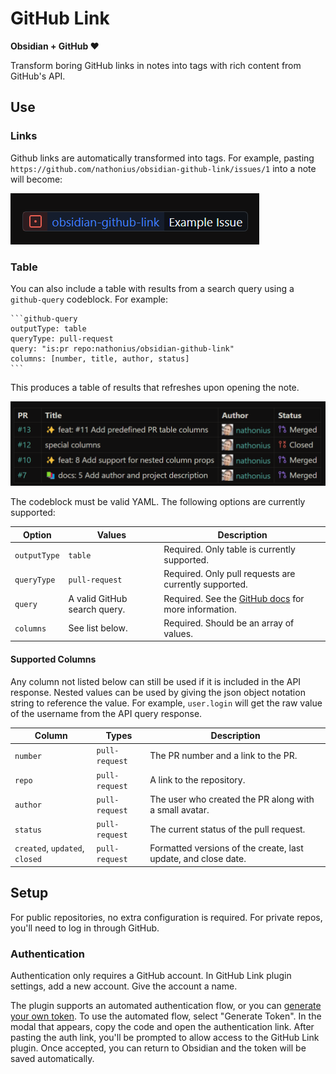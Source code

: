 # GitHub Link

**Obsidian + GitHub ❤️**

Transform boring GitHub links in notes into tags with rich content from GitHub's API.

## Use

### Links

Github links are automatically transformed into tags. For example, pasting `https://github.com/nathonius/obsidian-github-link/issues/1` into a note will become:

![ExampleTag](doc/ExampleInlineTag.png)

### Table

You can also include a table with results from a search query using a `github-query` codeblock. For example:

````
```github-query
outputType: table
queryType: pull-request
query: "is:pr repo:nathonius/obsidian-github-link"
columns: [number, title, author, status]
```
````

This produces a table of results that refreshes upon opening the note.

![ExampleTable](doc/ExampleQueryResult.png)

The codeblock must be valid YAML. The following options are currently supported:

| Option       | Values                       | Description                                                                                                                                            |
| ------------ | ---------------------------- | ------------------------------------------------------------------------------------------------------------------------------------------------------ |
| `outputType` | `table`                      | Required. Only table is currently supported.                                                                                                           |
| `queryType`  | `pull-request`               | Required. Only pull requests are currently supported.                                                                                                  |
| `query`      | A valid GitHub search query. | Required. See the [GitHub docs](https://docs.github.com/en/search-github/searching-on-github/searching-issues-and-pull-requests) for more information. |
| `columns`    | See list below.              | Required. Should be an array of values.                                                                                                                |

#### Supported Columns

Any column not listed below can still be used if it is included in the API response. Nested values can be used by giving the json object notation string to reference the value. For example, `user.login` will get the raw value of the username from the API query response.

| Column                         | Types          | Description                                                    |
| ------------------------------ | -------------- | -------------------------------------------------------------- |
| `number`                       | `pull-request` | The PR number and a link to the PR.                            |
| `repo`                         | `pull-request` | A link to the repository.                                      |
| `author`                       | `pull-request` | The user who created the PR along with a small avatar.         |
| `status`                       | `pull-request` | The current status of the pull request.                        |
| `created`, `updated`, `closed` | `pull-request` | Formatted versions of the create, last update, and close date. |

## Setup

For public repositories, no extra configuration is required. For private repos, you'll need to log in through GitHub.

### Authentication

Authentication only requires a GitHub account. In GitHub Link plugin settings, add a new account. Give the account a name.

The plugin supports an automated authentication flow, or you can [generate your own token](https://github.com/settings/tokens). To use the automated flow, select "Generate Token". In the modal that appears, copy the code and open the authentication link. After pasting the auth link, you'll be prompted to allow access to the GitHub Link plugin. Once accepted, you can return to Obsidian and the token will be saved automatically.

